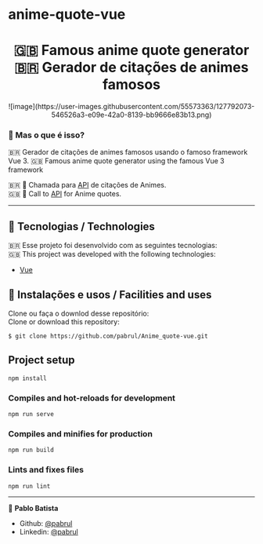 # anime-quote-vue
  <h1 align="center">
  🇬🇧 Famous anime quote generator <br> 
  🇧🇷 Gerador de citações de animes famosos <br>
  </h1>
  
  <p align="center">
![image](https://user-images.githubusercontent.com/55573363/127792073-546526a3-e09e-42a0-8139-bb9666e83b13.png)
  </p>

 ### 🤔 Mas o que é isso? 
 🇧🇷 Gerador de citações de animes famosos usando o famoso framework Vue 3.
 🇬🇧 Famous anime quote generator using the famous Vue 3 framework


🇧🇷 💫 Chamada para [API](https://animechan.vercel.app/) de citações de Animes. <br>
🇬🇧 💫 Call to [API](https://animechan.vercel.app/) for Anime quotes.<br>

_________

## 🚀 Tecnologias / Technologies

🇧🇷 Esse projeto foi desenvolvido com as seguintes tecnologias:<br>
🇬🇧 This project was developed with the following technologies:<br>

- [Vue](https://v3.vuejs.org/)

## 🙅 Instalações e usos / Facilities and uses

Clone ou faça o downlod desse repositório:<br>
Clone or download this repository:<br>

```
$ git clone https://github.com/pabrul/Anime_quote-vue.git
```

## Project setup
```
npm install
```

### Compiles and hot-reloads for development
```
npm run serve
```

### Compiles and minifies for production
```
npm run build
```

### Lints and fixes files
```
npm run lint
```
_________

👤 **Pablo Batista**
* Github: [@pabrul](https://github.com/pabrul)
* Linkedin: [@pabrul](linkedin.com/in/pablo-batista-16a7a7180/)
